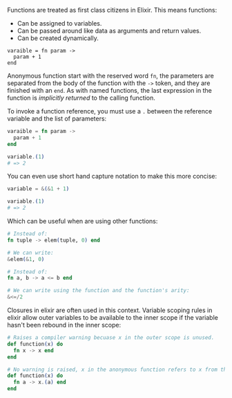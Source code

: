 Functions are treated as first class citizens in Elixir. This means functions:

- Can be assigned to variables.
- Can be passed around like data as arguments and return values.
- Can be created dynamically.

```elxir
varaible = fn param ->
  param + 1
end
```

Anonymous function start with the reserved word `fn`, the parameters are separated from the body of the function with the `->` token, and they are finished with an `end`. As with named functions, the last expression in the function is _implicitly returned_ to the calling function.

To invoke a function reference, you must use a `.` between the reference variable and the list of parameters:

```elixir
varaible = fn param ->
  param + 1
end

variable.(1)
# => 2
```

You can even use short hand capture notation to make this more concise:

```elixir
variable = &(&1 + 1)

variable.(1)
# => 2
```

Which can be useful when are using other functions:

```elixir
# Instead of:
fn tuple -> elem(tuple, 0) end

# We can write:
&elem(&1, 0)
```

```elixir
# Instead of:
fn a, b -> a <= b end

# We can write using the function and the function's arity:
&<=/2
```

Closures in elixir are often used in this context. Variable scoping rules in elixir allow outer variables to be available to the inner scope if the variable hasn't been rebound in the inner scope:

```elixir
# Raises a compiler warning becuase x in the outer scope is unused.
def function(x) do
  fn x -> x end
end

# No warning is raised, x in the anonymous function refers to x from the outer scope.
def function(x) do
  fn a -> x.(a) end
end
```
